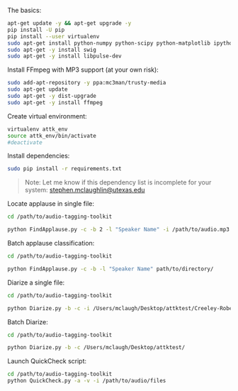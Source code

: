 The basics:

```bash
apt-get update -y && apt-get upgrade -y
pip install -U pip
pip install --user virtualenv
sudo apt-get install python-numpy python-scipy python-matplotlib ipython ipython-notebook python-pandas python-sympy python-nose
sudo apt-get -y install swig
sudo apt-get -y install libpulse-dev
```

Install FFmpeg with MP3 support (at your own risk):

```bash
sudo add-apt-repository -y ppa:mc3man/trusty-media
sudo apt-get update
sudo apt-get -y dist-upgrade
sudo apt-get -y install ffmpeg
```

Create virtual environment:

```bash
virtualenv attk_env
source attk_env/bin/activate
#deactivate
```

Install dependencies:

```bash
sudo pip install -r requirements.txt
```
>Note: Let me know if this dependency list is incomplete for your system: stephen.mclaughlin@utexas.edu

Locate applause in single file:

```bash
cd /path/to/audio-tagging-toolkit

python FindApplause.py -c -b 2 -l "Speaker Name" -i /path/to/audio.mp3
```

Batch applause classification:

```bash
cd /path/to/audio-tagging-toolkit

python FindApplause.py -c -b -l "Speaker Name" path/to/directory/
```

Diarize a single file:

```bash
cd /path/to/audio-tagging-toolkit

python Diarize.py -b -c -i /Users/mclaugh/Desktop/attktest/Creeley-Robert_33_A-Note_Rockdrill-2.mp3
```

Batch Diarize:

```bash
cd /path/to/audio-tagging-toolkit

python Diarize.py -b -c /Users/mclaugh/Desktop/attktest/
```
Launch QuickCheck script:

```bash
cd /path/to/audio-tagging-toolkit
python QuickCheck.py -a -v -i /path/to/audio/files
```